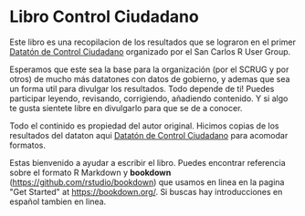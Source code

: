# Libro Control Ciudadano

Este libro es una recopilacion de los resultados que se lograron en el primer [Datatón de Control Ciudadano](https://github.com/SCRUG/DCC) organizado por el San Carlos R User Group.

Esperamos que este sea la base para la organización (por el SCRUG y por otros) de mucho más datatones con datos de gobierno, y ademas que sea un forma util para divulgar los resultados. Todo depende de ti! Puedes participar leyendo, revisando, corrigiendo, añadiendo contenido. Y si algo te gusta sientete libre en divulgarlo para que se de a conocer.

Todo el continido es propiedad del autor original. Hicimos copias de los resultados del dataton aqui [Datatón de Control Ciudadano](https://github.com/SCRUG/DCC) para acomodar formatos.

Estas bienvenido a ayudar a escribir el libro. Puedes encontrar referencia sobre el formato R Markdown y **bookdown** (https://github.com/rstudio/bookdown) que usamos en linea en la pagina "Get Started" at https://bookdown.org/. Si buscas hay introducciones en español tambien en linea.
